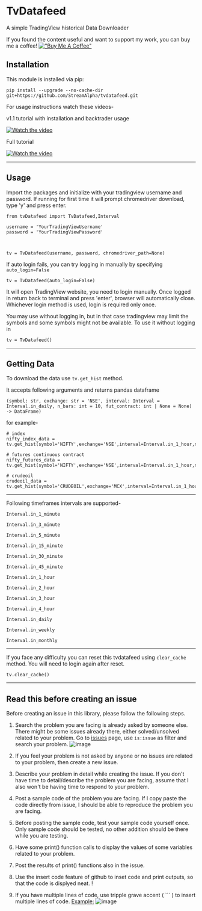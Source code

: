 # **TvDatafeed**

A simple TradingView historical Data Downloader

If you found the content useful and want to support my work, you can buy me a coffee! 
[!["Buy Me A Coffee"](https://www.buymeacoffee.com/assets/img/custom_images/orange_img.png)](https://www.buymeacoffee.com/StreamAlpha)


## Installation

This module is installed via pip:

```
pip install --upgrade --no-cache-dir git+https://github.com/StreamAlpha/tvdatafeed.git
```

For usage instructions watch these videos-

v1.1 tutorial with installation and backtrader usage

[![Watch the video](https://img.youtube.com/vi/f76dOZW2gwI/hqdefault.jpg)](https://youtu.be/f76dOZW2gwI)



Full tutorial

[![Watch the video](https://img.youtube.com/vi/qDrXmb2ZRjo/hqdefault.jpg)](https://youtu.be/qDrXmb2ZRjo)

---

## Usage

Import the packages and initialize with your tradingview username and password. If running for first time it will prompt chromedriver download, type 'y' and press enter.

```
from tvDatafeed import TvDatafeed,Interval

username = 'YourTradingViewUsername'
password = 'YourTradingViewPassword'



tv = TvDatafeed(username, password, chromedriver_path=None)
```

If auto login fails, you can try logging in manually by specifying `auto_login=False`

```
tv = TvDatafeed(auto_login=False)
```

It will open TradingView website, you need to login manually. Once logged in return back to terminal and press 'enter', browser will automatically close. Whichever login method is used, login is required only once.

You may use without logging in, but in that case tradingview may limit the symbols and some symbols might not be available. To use it without logging in

```
tv = TvDatafeed()
```

---

## Getting Data

To download the data use `tv.get_hist` method.

It accepts following arguments and returns pandas dataframe

```
(symbol: str, exchange: str = 'NSE', interval: Interval = Interval.in_daily, n_bars: int = 10, fut_contract: int | None = None) -> DataFrame)
```

for example-

```
# index
nifty_index_data = tv.get_hist(symbol='NIFTY',exchange='NSE',interval=Interval.in_1_hour,n_bars=1000)

# futures continuous contract
nifty_futures_data = tv.get_hist(symbol='NIFTY',exchange='NSE',interval=Interval.in_1_hour,n_bars=1000,fut_contract=1)

# crudeoil
crudeoil_data = tv.get_hist(symbol='CRUDEOIL',exchange='MCX',interval=Interval.in_1_hour,n_bars=5000,fut_contract=1)
```

---

Following timeframes intervals are supported-

`Interval.in_1_minute `

`Interval.in_3_minute `

`Interval.in_5_minute `

`Interval.in_15_minute `

`Interval.in_30_minute `

`Interval.in_45_minute `

`Interval.in_1_hour `

`Interval.in_2_hour `

`Interval.in_3_hour `

`Interval.in_4_hour `

`Interval.in_daily `

`Interval.in_weekly `

`Interval.in_monthly`

---

If you face any difficulty you can reset this tvdatafeed using `clear_cache` method. You will need to login again after reset.

```
tv.clear_cache()
```

-------------

## Read this before creating an issue
Before creating an issue in this library, please follow the following steps.

1. Search the problem you are facing is already asked by someone else. There might be some issues already there, either solved/unsolved related to your problem. Go to [issues](https://github.com/StreamAlpha/tvdatafeed/issues) page, use `is:issue` as filter and search your problem. ![image](https://user-images.githubusercontent.com/59556194/128167319-2654cfa1-f718-4a52-82f8-b0c0d26bf4ef.png)
2. If you feel your problem is not asked by anyone or no issues are related to your problem, then create a new issue.
3. Describe your problem in detail while creating the issue. If you don't have time to detail/describe the problem you are facing, assume that I also won't be having time to respond to your problem.
4. Post a sample code of the problem you are facing. If I copy paste the code directly from issue, I should be able to reproduce the problem you are facing.
5. Before posting the sample code, test your sample code yourself once. Only sample code should be tested, no other addition should be there while you are testing.
6. Have some print() function calls to display the values of some variables related to your problem.
7. Post the results of print() functions also in the issue.
8. Use the insert code feature of github to inset code and print outputs, so that the code is displyed neat. !

9. If you have multiple lines of code, use tripple grave accent ( ``` ) to insert multiple lines of code. [Example:](https://docs.github.com/en/github/writing-on-github/creating-and-highlighting-code-blocks) ![image](https://user-images.githubusercontent.com/59556194/128167963-90edc379-6a15-4363-911f-5bfe1e92ef56.png)
